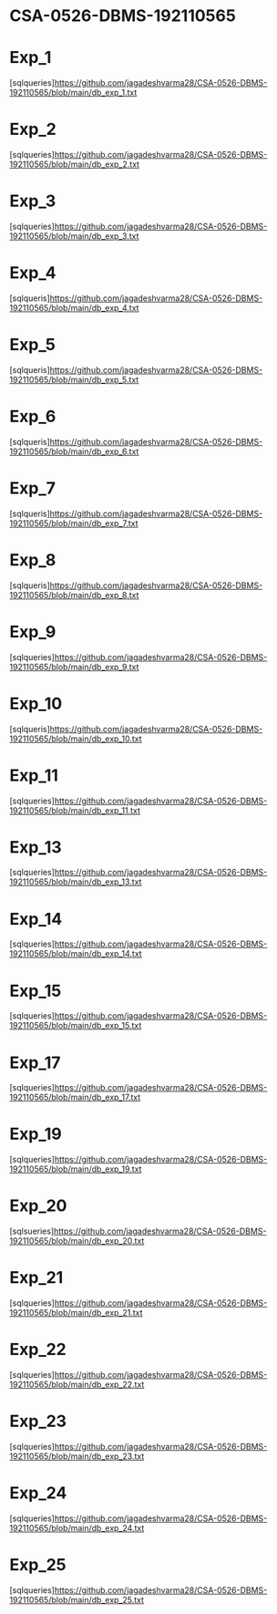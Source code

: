 # CSA-0526-DBMS-192110565
# Exp_1
[sqlqueries]https://github.com/jagadeshvarma28/CSA-0526-DBMS-192110565/blob/main/db_exp_1.txt
# Exp_2
[sqlqueries]https://github.com/jagadeshvarma28/CSA-0526-DBMS-192110565/blob/main/db_exp_2.txt
# Exp_3
[sqlqueries]https://github.com/jagadeshvarma28/CSA-0526-DBMS-192110565/blob/main/db_exp_3.txt
# Exp_4
[sqlqueris]https://github.com/jagadeshvarma28/CSA-0526-DBMS-192110565/blob/main/db_exp_4.txt
# Exp_5
[sqlqueris]https://github.com/jagadeshvarma28/CSA-0526-DBMS-192110565/blob/main/db_exp_5.txt
# Exp_6
[sqlqueris]https://github.com/jagadeshvarma28/CSA-0526-DBMS-192110565/blob/main/db_exp_6.txt
# Exp_7
[sqlqueris]https://github.com/jagadeshvarma28/CSA-0526-DBMS-192110565/blob/main/db_exp_7.txt
# Exp_8
[sqlqueris]https://github.com/jagadeshvarma28/CSA-0526-DBMS-192110565/blob/main/db_exp_8.txt
# Exp_9
[sqlqueries]https://github.com/jagadeshvarma28/CSA-0526-DBMS-192110565/blob/main/db_exp_9.txt
# Exp_10
[sqlqueris]https://github.com/jagadeshvarma28/CSA-0526-DBMS-192110565/blob/main/db_exp_10.txt
# Exp_11
[sqlqueries]https://github.com/jagadeshvarma28/CSA-0526-DBMS-192110565/blob/main/db_exp_11.txt


# Exp_13
[sqlqueries]https://github.com/jagadeshvarma28/CSA-0526-DBMS-192110565/blob/main/db_exp_13.txt
# Exp_14
[sqlqueries]https://github.com/jagadeshvarma28/CSA-0526-DBMS-192110565/blob/main/db_exp_14.txt
# Exp_15
[sqlqueries]https://github.com/jagadeshvarma28/CSA-0526-DBMS-192110565/blob/main/db_exp_15.txt


# Exp_17
[sqlqueries]https://github.com/jagadeshvarma28/CSA-0526-DBMS-192110565/blob/main/db_exp_17.txt


# Exp_19
[sqlqueries]https://github.com/jagadeshvarma28/CSA-0526-DBMS-192110565/blob/main/db_exp_19.txt
# Exp_20
[sqlsueries]https://github.com/jagadeshvarma28/CSA-0526-DBMS-192110565/blob/main/db_exp_20.txt
# Exp_21
[sqlqueries]https://github.com/jagadeshvarma28/CSA-0526-DBMS-192110565/blob/main/db_exp_21.txt
# Exp_22
[sqlqueries]https://github.com/jagadeshvarma28/CSA-0526-DBMS-192110565/blob/main/db_exp_22.txt
# Exp_23
[sqlqueries]https://github.com/jagadeshvarma28/CSA-0526-DBMS-192110565/blob/main/db_exp_23.txt
# Exp_24
[sqlqueries]https://github.com/jagadeshvarma28/CSA-0526-DBMS-192110565/blob/main/db_exp_24.txt
# Exp_25
[sqlqueries]https://github.com/jagadeshvarma28/CSA-0526-DBMS-192110565/blob/main/db_exp_25.txt
